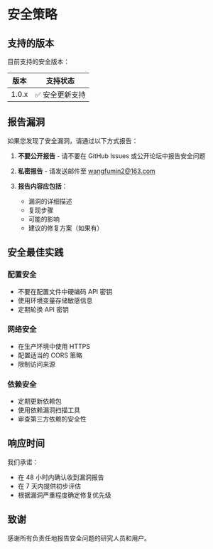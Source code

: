 # 安全策略

## 支持的版本

目前支持的安全版本：

| 版本 | 支持状态          |
|------|-------------------|
| 1.0.x | ✅ 安全更新支持 |

## 报告漏洞

如果您发现了安全漏洞，请通过以下方式报告：

1. **不要公开报告** - 请不要在 GitHub Issues 或公开论坛中报告安全问题

2. **私密报告** - 请发送邮件至 wangfumin2@163.com

3. **报告内容应包括**：
   - 漏洞的详细描述
   - 复现步骤
   - 可能的影响
   - 建议的修复方案（如果有）

## 安全最佳实践

### 配置安全
- 不要在配置文件中硬编码 API 密钥
- 使用环境变量存储敏感信息
- 定期轮换 API 密钥

### 网络安全
- 在生产环境中使用 HTTPS
- 配置适当的 CORS 策略
- 限制访问来源

### 依赖安全
- 定期更新依赖包
- 使用依赖漏洞扫描工具
- 审查第三方依赖的安全性

## 响应时间

我们承诺：
- 在 48 小时内确认收到漏洞报告
- 在 7 天内提供初步评估
- 根据漏洞严重程度确定修复优先级

## 致谢

感谢所有负责任地报告安全问题的研究人员和用户。
